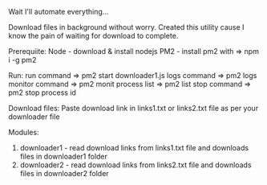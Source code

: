 Wait I'll automate everything...

Download files in background without worry.
Created this utility cause I know the pain of waiting for download to complete.

Prerequiite:
Node - download & install nodejs
PM2 - install pm2 with => npm i -g pm2

Run:
run command => pm2 start downloader1.js
logs command => pm2 logs
monitor command => pm2 monit
process list => pm2 list
stop command => pm2 stop process id

Download files:
Paste download link in links1.txt or links2.txt file as per your downloader file

Modules:
1. downloader1 - read download links from links1.txt file and downloads files in downloader1 folder
1. downloader2 - read download links from links2.txt file and downloads files in downloader2 folder